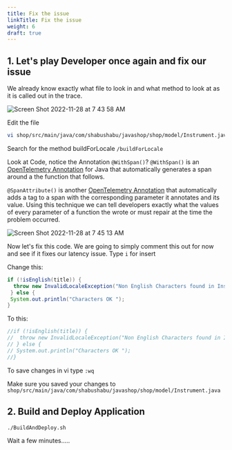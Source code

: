 ```yaml
---
title: Fix the issue
linkTitle: Fix the issue
weight: 6
draft: true
---
```


## 1. Let's play Developer once again and fix our issue

We already know exactly what file to look in and what method to look at as it is called out in the trace.

![Screen Shot 2022-11-28 at 7 43 58 AM](https://user-images.githubusercontent.com/32849847/204349038-3b43a5ba-18e3-4d58-8985-29ee1f7da40a.png)

Edit the file

``` bash
vi shop/src/main/java/com/shabushabu/javashop/shop/model/Instrument.java
```

Search for the method buildForLocale `/buildForLocale`

Look at Code, notice the Annotation `@WithSpan()`? `@WithSpan()` is an [OpenTelemetry Annotation](https://opentelemetry.io/docs/instrumentation/java/automatic/annotations/) for Java that automatically generates a span around a the function that follows.

`@SpanAttribute()` is another [OpenTelemetry Annotation](https://opentelemetry.io/docs/instrumentation/java/automatic/annotations/) that automatically adds a tag to a span with the corresponding parameter it annotates and its value. Using this technique we can tell developers exactly what the values of every parameter of a function the wrote or must repair at the time the problem occurred.

 ![Screen Shot 2022-11-28 at 7 45 13 AM](https://user-images.githubusercontent.com/32849847/204349143-1e35b6e4-4059-4c56-8718-76c14d41727c.png)

Now let's fix this code. We are going to simply comment this out for now and see if it fixes our latency issue. Type `i` for insert

Change this:

``` java
if (!isEnglish(title)) {
  throw new InvalidLocaleException("Non English Characters found in Instrument Data");
 } else {
 System.out.println("Characters OK ");
}
```

To this:

``` java
//if (!isEnglish(title)) {
//  throw new InvalidLocaleException("Non English Characters found in Instrument Data");
// } else {
// System.out.println("Characters OK ");
//}
```

To save changes in vi type `:wq`

Make sure you saved your changes to `shop/src/main/java/com/shabushabu/javashop/shop/model/Instrument.java`

## 2. Build and Deploy Application

``` bash
./BuildAndDeploy.sh
```

Wait a few minutes.....
